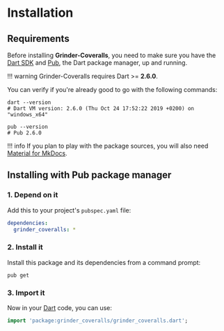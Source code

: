 # Installation

## Requirements
Before installing **Grinder-Coveralls**, you need to make sure you have the [Dart SDK](https://dart.dev/tools/sdk)
and [Pub](https://dart.dev/tools/pub/cmd), the Dart package manager, up and running.

!!! warning
    Grinder-Coveralls requires Dart >= **2.6.0**.

You can verify if you're already good to go with the following commands:

```shell
dart --version
# Dart VM version: 2.6.0 (Thu Oct 24 17:52:22 2019 +0200) on "windows_x64"

pub --version
# Pub 2.6.0
```

!!! info
    If you plan to play with the package sources, you will also need
    [Material for MkDocs](https://squidfunk.github.io/mkdocs-material).

## Installing with Pub package manager

### 1. Depend on it
Add this to your project's `pubspec.yaml` file:

```yaml
dependencies:
  grinder_coveralls: *
```

### 2. Install it
Install this package and its dependencies from a command prompt:

```shell
pub get
```

### 3. Import it
Now in your [Dart](https://dart.dev) code, you can use:

```dart
import 'package:grinder_coveralls/grinder_coveralls.dart';
```
